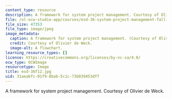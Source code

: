 ```yaml
---
content_type: resource
description: A framework for system project management. Courtesy of Olivier de Weck.
file: /ol-ocw-studio-app/courses/esd-36-system-project-management-fall-2012/31aeabfc01f98bab5c1c73b039453dff_esd-36f12.jpg
file_size: 47353
file_type: image/jpeg
image_metadata:
  caption: A framework for system project management. (Courtesy of Olivier de Weck.)
  credit: Courtesy of Olivier de Weck.
  image-alt: A flowchart.
learning_resource_types: []
license: https://creativecommons.org/licenses/by-nc-sa/4.0/
ocw_type: OCWImage
resourcetype: Image
title: esd-36f12.jpg
uid: 31aeabfc-01f9-8bab-5c1c-73b039453dff
---
```

A framework for system project management. Courtesy of Olivier de Weck.